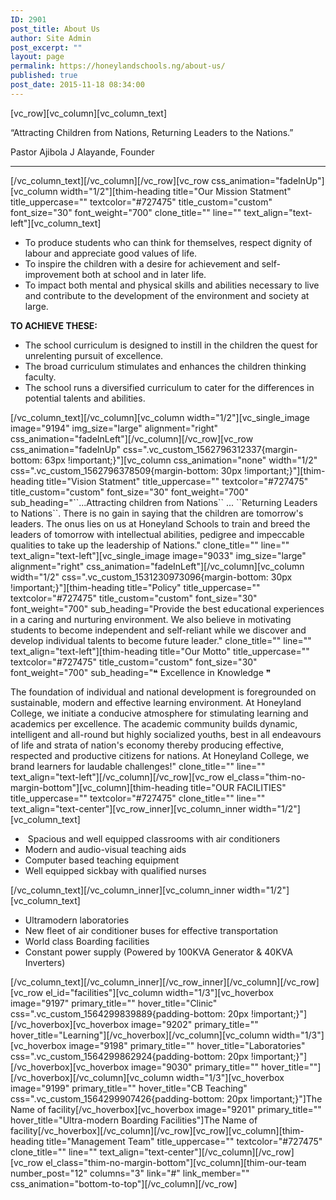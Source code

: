 ```yaml
---
ID: 2901
post_title: About Us
author: Site Admin
post_excerpt: ""
layout: page
permalink: https://honeylandschools.ng/about-us/
published: true
post_date: 2015-11-18 08:34:00
---
```

[vc_row][vc_column][vc_column_text]
<div class="thim-about-us-quote">

“Attracting Children from Nations, Returning Leaders to the Nations.”
<div class="agency">Pastor Ajibola J Alayande, Founder</div>

<hr />

</div>
[/vc_column_text][/vc_column][/vc_row][vc_row css_animation="fadeInUp"][vc_column width="1/2"][thim-heading title="Our Mission Statment" title_uppercase="" textcolor="#727475" title_custom="custom" font_size="30" font_weight="700" clone_title="" line="" text_align="text-left"][vc_column_text]
<ul>
 	<li>To produce students who can think for themselves, respect dignity of labour and appreciate good values of life.</li>
 	<li>To inspire the children with a desire for achievement and self-improvement both at school and in later life.</li>
 	<li>To impact both mental and physical skills and abilities necessary to live and contribute to the development of the environment and society at large.</li>
</ul>
<strong>TO ACHIEVE THESE: </strong>
<ul>
 	<li>The school curriculum is designed to instill in the children the quest for unrelenting pursuit of excellence.</li>
 	<li>The broad curriculum stimulates and enhances the children thinking faculty.</li>
 	<li>The school runs a diversified curriculum to cater for the differences in potential talents and abilities.</li>
</ul>
[/vc_column_text][/vc_column][vc_column width="1/2"][vc_single_image image="9194" img_size="large" alignment="right" css_animation="fadeInLeft"][/vc_column][/vc_row][vc_row css_animation="fadeInUp" css=".vc_custom_1562796312337{margin-bottom: 63px !important;}"][vc_column css_animation="none" width="1/2" css=".vc_custom_1562796378509{margin-bottom: 30px !important;}"][thim-heading title="Vision Statment" title_uppercase="" textcolor="#727475" title_custom="custom" font_size="30" font_weight="700" sub_heading="``...Attracting children from Nations`` ... ``Returning Leaders to Nations``.
There is no gain in saying that the children are tomorrow's leaders. The onus lies on us at Honeyland Schools to train and breed the leaders of tomorrow with intellectual abilities, pedigree and impeccable qualities to take up the leadership of Nations." clone_title="" line="" text_align="text-left"][vc_single_image image="9033" img_size="large" alignment="right" css_animation="fadeInLeft"][/vc_column][vc_column width="1/2" css=".vc_custom_1531230973096{margin-bottom: 30px !important;}"][thim-heading title="Policy" title_uppercase="" textcolor="#727475" title_custom="custom" font_size="30" font_weight="700" sub_heading="Provide the best educational experiences in a caring and nurturing environment. We also believe in motivating students to become independent and self-reliant while we discover and develop individual talents to become future leader." clone_title="" line="" text_align="text-left"][thim-heading title="Our Motto" title_uppercase="" textcolor="#727475" title_custom="custom" font_size="30" font_weight="700" sub_heading="❝ Excellence in Knowledge ❞

The foundation of individual and national development is foregrounded on sustainable, modern and effective learning environment. At Honeyland College, we initiate a conducive atmosphere for stimulating learning and academics per excellence. The academic community builds dynamic, intelligent and all-round but highly socialized youths, best in all endeavours of life and strata of nation's economy thereby producing effective, respected and productive citizens for nations. At Honeyland College, we brand learners for laudable challenges!" clone_title="" line="" text_align="text-left"][/vc_column][/vc_row][vc_row el_class="thim-no-margin-bottom"][vc_column][thim-heading title="OUR FACILITIES" title_uppercase="" textcolor="#727475" clone_title="" line="" text_align="text-center"][vc_row_inner][vc_column_inner width="1/2"][vc_column_text]
<ul>
 	<li> Spacious and well equipped classrooms with air conditioners</li>
 	<li>Modern and audio-visual teaching aids</li>
 	<li>Computer based teaching equipment</li>
 	<li>Well equipped sickbay with qualified nurses</li>
</ul>
[/vc_column_text][/vc_column_inner][vc_column_inner width="1/2"][vc_column_text]
<ul>
 	<li>Ultramodern laboratories</li>
 	<li>New fleet of air conditioner buses for effective transportation</li>
 	<li>World class Boarding facilities</li>
 	<li>Constant power supply (Powered by 100KVA Generator &amp; 40KVA Inverters)</li>
</ul>
[/vc_column_text][/vc_column_inner][/vc_row_inner][/vc_column][/vc_row][vc_row el_id="facilities"][vc_column width="1/3"][vc_hoverbox image="9197" primary_title="" hover_title="Clinic" css=".vc_custom_1564299839889{padding-bottom: 20px !important;}"][/vc_hoverbox][vc_hoverbox image="9202" primary_title="" hover_title="Learning"][/vc_hoverbox][/vc_column][vc_column width="1/3"][vc_hoverbox image="9198" primary_title="" hover_title="Laboratories" css=".vc_custom_1564299862924{padding-bottom: 20px !important;}"][/vc_hoverbox][vc_hoverbox image="9030" primary_title="" hover_title=""][/vc_hoverbox][/vc_column][vc_column width="1/3"][vc_hoverbox image="9199" primary_title="" hover_title="CB Teaching" css=".vc_custom_1564299907426{padding-bottom: 20px !important;}"]The Name of facility[/vc_hoverbox][vc_hoverbox image="9201" primary_title="" hover_title="Ultra-modern Boarding Facilities"]The Name of facility[/vc_hoverbox][/vc_column][/vc_row][vc_row][vc_column][thim-heading title="Management Team" title_uppercase="" textcolor="#727475" clone_title="" line="" text_align="text-center"][/vc_column][/vc_row][vc_row el_class="thim-no-margin-bottom"][vc_column][thim-our-team number_post="12" columns="3" link="#" link_member="" css_animation="bottom-to-top"][/vc_column][/vc_row]